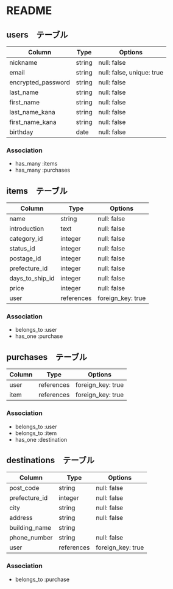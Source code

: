# README
<!--null: false	カラムが空の状態では保存できない-->
<!--unique: true	一意性のみ許可（同じ値は保存できない）-->
<!--foreign_key: true	外部キーを設定（別テーブルのカラムを参照する）-->



## users　テーブル

| Column             | Type    | Options                   |
| ------------------ | ------- | ------------------------- |
| nickname           | string  | null: false               |
| email              | string  | null: false, unique: true |
| encrypted_password | string  | null: false               |
| last_name          | string  | null: false               |
| first_name         | string  | null: false               |
| last_name_kana     | string  | null: false               |
| first_name_kana    | string  | null: false               |
| birthday           | date    | null: false               |

<!--誕生日カラムはdate型-->

### Association
- has_many :items
- has_many :purchases


## items　テーブル

| Column           | Type       | Options           |
| ---------------- | ---------- | ----------------- |
| name             | string     | null: false       |
| introduction     | text       | null: false       |
| category_id      | integer    | null: false       |
| status_id        | integer    | null: false       |
| postage_id       | integer    | null: false       |
| prefecture_id    | integer    | null: false       |
| days_to_ship_id  | integer    | null: false       |
| price            | integer    | null: false       |
| user             | references | foreign_key: true |

<!--都道府県と配送元地域を別々に分けず同じものとして管理-->

### Association
- belongs_to :user
- has_one :purchase



## purchases　テーブル

| Column  | Type       | Options           |
| ------- | ---------- | ----------------- |
| user    | references | foreign_key: true |
| item    | references | foreign_key: true |

<!--references型にするときは_idは自動付与のため記述なし-->

### Association
- belongs_to :user
- belongs_to :item
- has_one :destination



## destinations　テーブル

| Column        | Type       | Options           |
| ------------- | ---------- | ----------------- |
| post_code     | string     | null: false       |
| prefecture_id | integer    | null: false       |
| city          | string     | null: false       |
| address       | string     | null: false       |
| building_name | string     |                   |
| phone_number  | string     | null: false       |
| user          | references | foreign_key: true |

<!--郵便番号にはハイフンがいるのでstring型に-->
<!--都道府県はactive_hashのためinteger型に-->
<!--建物名は任意のため制約必要なし-->
<!--電話番号をinteger型で保存すると先頭の0が省略されてしまう為string型にする-->

### Association
- belongs_to :purchase